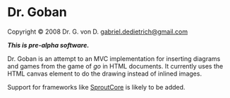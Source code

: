 Dr. Goban
=========


Copyright © 2008 Dr. G. von D. <gabriel.dedietrich@gmail.com>

_**This is pre-alpha software.**_

Dr. Goban is an attempt to an MVC implementation for inserting diagrams and games 
from the game of _go_ in HTML documents. It currently uses the HTML canvas element to do the drawing instead
of inlined images.

Support for frameworks like [SproutCore](http://www.sproutcore.com) is likely to be added.
